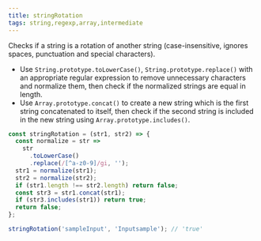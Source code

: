 ```yaml
---
title: stringRotation
tags: string,regexp,array,intermediate
---
```


Checks if a string is a rotation of another string (case-insensitive, ignores spaces, punctuation and special characters).

- Use `String.prototype.toLowerCase()`, `String.prototype.replace()` with an appropriate regular expression to remove unnecessary characters and normalize them, then check if the normalized strings are equal in length.
- Use `Array.prototype.concat()` to create a new string which is the first string concatenated to itself, then check if the second string is included in the new string using `Array.prototype.includes()`.

```js
const stringRotation = (str1, str2) => {
  const normalize = str =>
    str
      .toLowerCase()
      .replace(/[^a-z0-9]/gi, '');
  str1 = normalize(str1);
  str2 = normalize(str2);
  if (str1.length !== str2.length) return false;
  const str3 = str1.concat(str1);
  if (str3.includes(str1)) return true;
  return false;
};
```

```js
stringRotation('sampleInput', 'Inputsample'); // 'true'
```